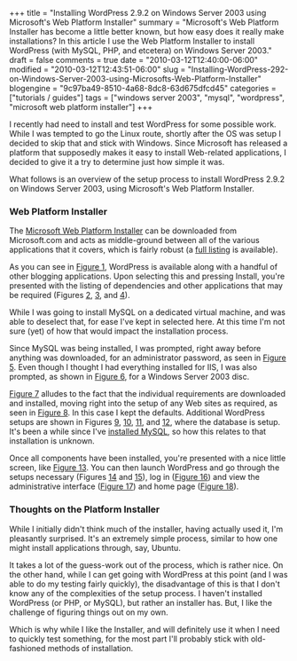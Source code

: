 +++
title = "Installing WordPress 2.9.2 on Windows Server 2003 using Microsoft's Web Platform Installer"
summary = "Microsoft's Web Platform Installer has become a little better known, but how easy does it really make installations? In this article I use the Web Platform Installer to install WordPress (with MySQL, PHP, and etcetera) on Windows Server 2003."
draft = false
comments = true
date = "2010-03-12T12:40:00-06:00"
modified = "2010-03-12T12:43:51-06:00"
slug = "Installing-WordPress-292-on-Windows-Server-2003-using-Microsofts-Web-Platform-Installer"
blogengine = "9c97ba49-8510-4a68-8dc8-63d675dfcd45"
categories = ["tutorials / guides"]
tags = ["windows server 2003", "mysql", "wordpress", "microsoft web platform installer"]
+++

<p>I recently had need to install and test WordPress for some possible work. While I was tempted to go the Linux route, shortly after the OS was setup I decided to skip that and stick with Windows. Since Microsoft has released a platform that supposedly makes it easy to install Web-related applications, I decided to give it a try to determine just how simple it was.</p>
<p>What follows is an overview of the setup process to install WordPress 2.9.2 on Windows Server 2003, using Microsoft's Web Platform Installer.</p>
<h3>Web Platform Installer</h3>
<p>The <a rel="external" href="http://www.microsoft.com/web/platform/default.aspx">Microsoft Web Platform Installer</a> can be downloaded from Microsoft.com and acts as middle-ground between all of the various applications that it covers, which is fairly robust (a <a rel="external" href="http://www.microsoft.com/web/gallery/">full listing</a> is available).</p>
<p>As you can see in <a href="http://media.jamesrskemp.com/graphics/windowsServer2003/webPlatformInstaller_WordPress_01.jpg">Figure 1</a>, WordPress is available along with a handful of other blogging applications. Upon selecting this and pressing Install, you're presented with the listing of dependencies and other applications that may be required (Figures <a href="http://media.jamesrskemp.com/graphics/windowsServer2003/webPlatformInstaller_WordPress_02.jpg">2</a>, <a href="http://media.jamesrskemp.com/graphics/windowsServer2003/webPlatformInstaller_WordPress_03.jpg">3</a>, and <a href="http://media.jamesrskemp.com/graphics/windowsServer2003/webPlatformInstaller_WordPress_04.jpg">4</a>).</p>
<div class="note">
<p>While I was going to install MySQL on a dedicated virtual machine, and was able to deselect that, for ease I've kept in selected here. At this time I'm not sure (yet)&nbsp;of how that would impact the installation process.</p>
</div>
<p>Since MySQL was being installed, I was prompted, right away before anything was downloaded, for an administrator password, as seen in <a href="http://media.jamesrskemp.com/graphics/windowsServer2003/webPlatformInstaller_WordPress_05.jpg">Figure 5</a>. Even though I thought&nbsp;I had everything installed for IIS, I was also prompted, as shown in <a href="http://media.jamesrskemp.com/graphics/windowsServer2003/webPlatformInstaller_WordPress_06.jpg">Figure 6</a>, for a Windows Server 2003 disc.</p>
<p><a href="http://media.jamesrskemp.com/graphics/windowsServer2003/webPlatformInstaller_WordPress_07.jpg">Figure 7</a> alludes to the fact that the individual requirements are downloaded and installed, moving right into the setup of any Web sites as required, as seen in <a href="http://media.jamesrskemp.com/graphics/windowsServer2003/webPlatformInstaller_WordPress_08.jpg">Figure 8</a>. In this case I kept the defaults. Additional WordPress setups are shown in Figures <a href="http://media.jamesrskemp.com/graphics/windowsServer2003/webPlatformInstaller_WordPress_09.jpg">9</a>, <a href="http://media.jamesrskemp.com/graphics/windowsServer2003/webPlatformInstaller_WordPress_10.jpg">10</a>, <a href="http://media.jamesrskemp.com/graphics/windowsServer2003/webPlatformInstaller_WordPress_11.jpg">11</a>, and <a href="http://media.jamesrskemp.com/graphics/windowsServer2003/webPlatformInstaller_WordPress_12.jpg">12</a>, where the database is setup. It's been a while since I've <a href="http://strivinglife.com/words/post/Installing-MySQL-and-phpMyAdmin-on-a-local-Windows-based-Apache-server.aspx">installed MySQL</a>, so how this relates to that installation is unknown.</p>
<p>Once all components have been installed, you're presented with a nice little screen, like <a href="http://media.jamesrskemp.com/graphics/windowsServer2003/webPlatformInstaller_WordPress_13.jpg">Figure 13</a>. You can then launch WordPress and go through the setups necessary (Figures <a href="http://media.jamesrskemp.com/graphics/windowsServer2003/webPlatformInstaller_WordPress_14.jpg">14</a> and <a href="http://media.jamesrskemp.com/graphics/windowsServer2003/webPlatformInstaller_WordPress_15.jpg">15</a>), log in (<a href="http://media.jamesrskemp.com/graphics/windowsServer2003/webPlatformInstaller_WordPress_16.jpg">Figure 16</a>) and view the administrative interface (<a href="http://media.jamesrskemp.com/graphics/windowsServer2003/webPlatformInstaller_WordPress_17.jpg">Figure 17</a>) and home page (<a href="http://media.jamesrskemp.com/graphics/windowsServer2003/webPlatformInstaller_WordPress_18.jpg">Figure 18</a>).</p>
<h3>Thoughts on the Platform Installer</h3>
<p>While I initially didn't think much of the installer, having actually used it, I'm pleasantly surprised. It's an extremely simple process, similar to how one might install applications through, say, Ubuntu.</p>
<p>It takes a lot of the guess-work out of the process, which is rather nice. On the other hand, while I can get going with WordPress at this point (and I was able to do my testing fairly quickly), the disadvantage of this is that I don't know any of the complexities of the setup process. I haven't installed WordPress (or PHP, or MySQL), but rather an installer has. But, I like the challenge of figuring things out on my own.</p>
<p>Which is why while I like the Installer, and will definitely use it when I need to quickly test something, for the most part I'll probably stick with old-fashioned methods of installation.</p>
